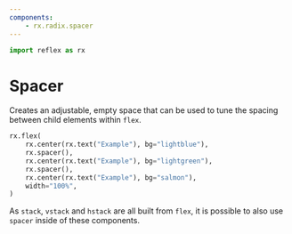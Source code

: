 ```yaml
---
components:
    - rx.radix.spacer
---
```


```python exec
import reflex as rx
```

# Spacer

Creates an adjustable, empty space that can be used to tune the spacing between child elements within `flex`.

```python demo
rx.flex(
    rx.center(rx.text("Example"), bg="lightblue"),
    rx.spacer(),
    rx.center(rx.text("Example"), bg="lightgreen"),
    rx.spacer(),
    rx.center(rx.text("Example"), bg="salmon"),
    width="100%",
)
```

As `stack`, `vstack` and `hstack` are all built from `flex`, it is possible to also use `spacer` inside of these components.
